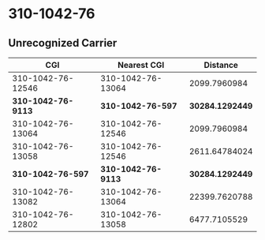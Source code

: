 # 310-1042-76
## Unrecognized Carrier


| CGI | Nearest CGI | Distance |
|-----|-------------|----------|
| 310-1042-76-12546 | 310-1042-76-13064 | 2099.7960984 |
| **310-1042-76-9113** | **310-1042-76-597** | **30284.1292449** |
| 310-1042-76-13064 | 310-1042-76-12546 | 2099.7960984 |
| 310-1042-76-13058 | 310-1042-76-12546 | 2611.64784024 |
| **310-1042-76-597** | **310-1042-76-9113** | **30284.1292449** |
| 310-1042-76-13082 | 310-1042-76-13064 | 22399.7620788 |
| 310-1042-76-12802 | 310-1042-76-13058 | 6477.7105529 |
